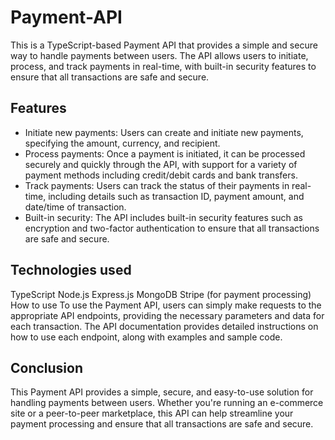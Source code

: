 # Payment-API
This is a TypeScript-based Payment API that provides a simple and secure way to handle payments between users. The API allows users to initiate, process, and track payments in real-time, with built-in security features to ensure that all transactions are safe and secure.


## Features
- Initiate new payments: Users can create and initiate new payments, specifying the amount, currency, and recipient.
- Process payments: Once a payment is initiated, it can be processed securely and quickly through the API, with support for a variety of payment methods including credit/debit cards and bank transfers.
- Track payments: Users can track the status of their payments in real-time, including details such as transaction ID, payment amount, and date/time of transaction.
- Built-in security: The API includes built-in security features such as encryption and two-factor authentication to ensure that all transactions are safe and secure.
## Technologies used
TypeScript
Node.js
Express.js
MongoDB
Stripe (for payment processing)
How to use
To use the Payment API, users can simply make requests to the appropriate API endpoints, providing the necessary parameters and data for each transaction. The API documentation provides detailed instructions on how to use each endpoint, along with examples and sample code.

## Conclusion

This Payment API provides a simple, secure, and easy-to-use solution for handling payments between users. Whether you're running an e-commerce site or a peer-to-peer marketplace, this API can help streamline your payment processing and ensure that all transactions are safe and secure.
